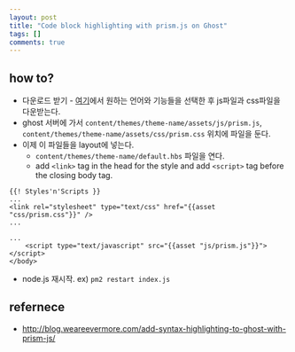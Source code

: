 ```yaml
---
layout: post
title: "Code block highlighting with prism.js on Ghost"
tags: []
comments: true
---
```



## how to?
-  다운로드 받기 - [여기](http://prismjs.com/download.html)에서 원하는 언어와 기능들을 선택한 후 js파일과 css파일을 다운받는다.
-  ghost 서버에 가서 `content/themes/theme-name/assets/js/prism.js`, `content/themes/theme-name/assets/css/prism.css` 위치에 파일을 둔다.
- 이제 이 파일들을 layout에 넣는다.
  * `content/themes/theme-name/default.hbs` 파일을 연다.
  * add `<link>` tag in the head for the style and add `<script>` tag before the closing body tag.

```language-hbs
{{! Styles'n'Scripts }}
...
<link rel="stylesheet" type="text/css" href="{{asset "css/prism.css"}}" />  
...

```

```language-hbs
...
    <script type="text/javascript" src="{{asset "js/prism.js"}}"></script>
</body> 
```

- node.js 재시작. ex) `pm2 restart index.js` 

## refernece
* http://blog.weareevermore.com/add-syntax-highlighting-to-ghost-with-prism-js/
